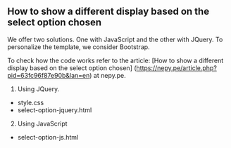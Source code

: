 ## How to show a different display based on the select option chosen
We offer two solutions. One with JavaScript and the other with JQuery. To personalize the template, we consider Bootstrap.

To check how the code works refer to the article: [How to show a different display based on the select option chosen] (https://nepy.pe/article.php?pid=63fc96f87e90b&lan=en) at nepy.pe.

1. Using JQuery. 
 - style.css
 - select-option-jquery.html

2. Using JavaScript
 - select-option-js.html


